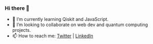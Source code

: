 ### Hi there 👋
- 🌱 I’m currently learning Qiskit and JavaScript.
- 👯 I’m looking to collaborate on web dev and quantum computing projects.
- 📫 How to reach me: <a href="https://twitter.com/gptkrit">Twitter</a> | <a href="https://www.linkedin.com/in/kriti-g-6a7315211/">LinkedIn</a>

<!--
**kritgpt/kritgpt** is a ✨ _special_ ✨ repository because its `README.md` (this file) appears on your GitHub profile.

Here are some ideas to get you started:

- 🔭 I’m currently working on ...
- 🌱 I’m currently learning ...
- 👯 I’m looking to collaborate on ...
- 🤔 I’m looking for help with ...
- 💬 Ask me about ...
- 📫 How to reach me: ...
- 😄 Pronouns: ...
- ⚡ Fun fact: ...
-->
